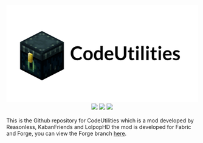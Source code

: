 
<div align="center">
    <img src="codeutilities.png" width=512 height=256/></a>
</div>

<div align="center">
    <a href="https://discord.gg/q2VzU4G" alt="Discord">
            <img src="https://img.shields.io/discord/660239763479068713?logo=discord&style=flat-square" /></a>
    <img src="https://github.com/Reasonlesss/CodeUtilities/workflows/Build/badge.svg" />
    <img src="https://img.shields.io/badge/Made%20With-Java-brightgreen?style=flat-square&logo=java" />
</div>
<br>
This is the Github repository for CodeUtilities which is a mod developed by Reasonless, KabanFriends and LolpopHD the mod is developed for Fabric and Forge, you can view the Forge branch <a href="https://github.com/Reasonlesss/CodeUtilities/tree/forge">here</a>.
